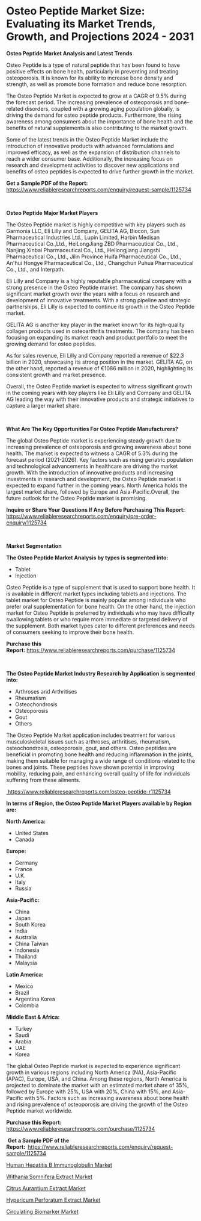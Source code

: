 <p><h1>Osteo Peptide Market Size: Evaluating its Market Trends, Growth, and Projections 2024 - 2031</h1></p><p><strong>Osteo Peptide Market Analysis and Latest Trends</strong></p>
<p><p>Osteo Peptide is a type of natural peptide that has been found to have positive effects on bone health, particularly in preventing and treating osteoporosis. It is known for its ability to increase bone density and strength, as well as promote bone formation and reduce bone resorption.</p><p>The Osteo Peptide Market is expected to grow at a CAGR of 9.5% during the forecast period. The increasing prevalence of osteoporosis and bone-related disorders, coupled with a growing aging population globally, is driving the demand for osteo peptide products. Furthermore, the rising awareness among consumers about the importance of bone health and the benefits of natural supplements is also contributing to the market growth.</p><p>Some of the latest trends in the Osteo Peptide Market include the introduction of innovative products with advanced formulations and improved efficacy, as well as the expansion of distribution channels to reach a wider consumer base. Additionally, the increasing focus on research and development activities to discover new applications and benefits of osteo peptides is expected to drive further growth in the market.</p></p>
<p><strong>Get a Sample PDF of the Report:&nbsp;</strong> <a href="https://www.reliableresearchreports.com/enquiry/request-sample/1125734">https://www.reliableresearchreports.com/enquiry/request-sample/1125734</a></p>
<p>&nbsp;</p>
<p><strong>Osteo Peptide Major Market Players</strong></p>
<p><p>The Osteo Peptide market is highly competitive with key players such as Garmonia LLC, Eli Lilly and Company, GELITA AG, Biocon, Sun Pharmaceutical Industries Ltd., Lupin Limited, Harbin Medisan Pharmaceutical Co.,Ltd., HeiLongJiang ZBD Pharmaceutical Co., Ltd., Nanjing Xinbai Pharmaceutical Co., Ltd., Heilongjiang Jiangshi Pharmaceutical Co., Ltd., Jilin Province Huifa Pharmaceutical Co., Ltd., An'hui Hongye Pharmaceutical Co., Ltd., Changchun Puhua Pharmaceutical Co., Ltd., and Interpath.</p><p>Eli Lilly and Company is a highly reputable pharmaceutical company with a strong presence in the Osteo Peptide market. The company has shown significant market growth over the years with a focus on research and development of innovative treatments. With a strong pipeline and strategic partnerships, Eli Lilly is expected to continue its growth in the Osteo Peptide market.</p><p>GELITA AG is another key player in the market known for its high-quality collagen products used in osteoarthritis treatments. The company has been focusing on expanding its market reach and product portfolio to meet the growing demand for osteo peptides.</p><p>As for sales revenue, Eli Lilly and Company reported a revenue of $22.3 billion in 2020, showcasing its strong position in the market. GELITA AG, on the other hand, reported a revenue of €1086 million in 2020, highlighting its consistent growth and market presence.</p><p>Overall, the Osteo Peptide market is expected to witness significant growth in the coming years with key players like Eli Lilly and Company and GELITA AG leading the way with their innovative products and strategic initiatives to capture a larger market share.</p></p>
<p>&nbsp;</p>
<p><strong>What Are The Key Opportunities For Osteo Peptide Manufacturers?</strong></p>
<p><p>The global Osteo Peptide market is experiencing steady growth due to increasing prevalence of osteoporosis and growing awareness about bone health. The market is expected to witness a CAGR of 5.3% during the forecast period (2021-2026). Key factors such as rising geriatric population and technological advancements in healthcare are driving the market growth. With the introduction of innovative products and increasing investments in research and development, the Osteo Peptide market is expected to expand further in the coming years. North America holds the largest market share, followed by Europe and Asia-Pacific.Overall, the future outlook for the Osteo Peptide market is promising.</p></p>
<p><strong>Inquire or Share Your Questions If Any Before Purchasing This Report:</strong> <a href="https://www.reliableresearchreports.com/enquiry/pre-order-enquiry/1125734">https://www.reliableresearchreports.com/enquiry/pre-order-enquiry/1125734</a></p>
<p>&nbsp;</p>
<p><strong>Market Segmentation</strong></p>
<p><strong>The Osteo Peptide Market Analysis by types is segmented into:</strong></p>
<p><ul><li>Tablet</li><li>Injection</li></ul></p>
<p><p>Osteo Peptide is a type of supplement that is used to support bone health. It is available in different market types including tablets and injections. The tablet market for Osteo Peptide is mainly popular among individuals who prefer oral supplementation for bone health. On the other hand, the injection market for Osteo Peptide is preferred by individuals who may have difficulty swallowing tablets or who require more immediate or targeted delivery of the supplement. Both market types cater to different preferences and needs of consumers seeking to improve their bone health.</p></p>
<p><strong>Purchase this Report:&nbsp;</strong><a href="https://www.reliableresearchreports.com/purchase/1125734">https://www.reliableresearchreports.com/purchase/1125734</a></p>
<p>&nbsp;</p>
<p><strong>The Osteo Peptide Market Industry Research by Application is segmented into:</strong></p>
<p><ul><li>Arthroses and Arthritises</li><li>Rheumatism</li><li>Osteochondrosis</li><li>Osteoporosis</li><li>Gout</li><li>Others</li></ul></p>
<p><p>The Osteo Peptide Market application includes treatment for various musculoskeletal issues such as arthroses, arthritises, rheumatism, osteochondrosis, osteoporosis, gout, and others. Osteo peptides are beneficial in promoting bone health and reducing inflammation in the joints, making them suitable for managing a wide range of conditions related to the bones and joints. These peptides have shown potential in improving mobility, reducing pain, and enhancing overall quality of life for individuals suffering from these ailments.</p></p>
<p><a href="https://www.reliableresearchreports.com/osteo-peptide-r1125734">&nbsp;https://www.reliableresearchreports.com/osteo-peptide-r1125734</a></p>
<p><strong>In terms of Region, the Osteo Peptide Market Players available by Region are:</strong></p>
<p>
    <p> <strong> North America: </strong>
        <ul>
            <li>United States</li>
            <li>Canada</li>
        </ul>
        </p> 
    <p> <strong> Europe: </strong>
        <ul>
            <li>Germany</li>
            <li>France</li>
            <li>U.K.</li>
            <li>Italy</li>
            <li>Russia</li>
        </ul>
        </p> 
    <p> <strong> Asia-Pacific: </strong>
        <ul>
            <li>China</li>
            <li>Japan</li>
            <li>South Korea</li>
            <li>India</li>
            <li>Australia</li>
            <li>China Taiwan</li>
            <li>Indonesia</li>
            <li>Thailand</li>
            <li>Malaysia</li>
        </ul>
        </p> 
    <p> <strong> Latin America: </strong>
        <ul>
            <li>Mexico</li>
            <li>Brazil</li>
            <li>Argentina Korea</li>
            <li>Colombia</li>
        </ul>
        </p> 
    <p> <strong> Middle East & Africa: </strong>
        <ul>
            <li>Turkey</li>
            <li>Saudi</li>
            <li>Arabia</li>
            <li>UAE</li>
            <li>Korea</li>
        </ul>
    </p>
    </p>
<p><p>The global Osteo Peptide market is expected to experience significant growth in various regions including North America (NA), Asia-Pacific (APAC), Europe, USA, and China. Among these regions, North America is projected to dominate the market with an estimated market share of 35%, followed by Europe with 25%, USA with 20%, China with 15%, and Asia-Pacific with 5%. Factors such as increasing awareness about bone health and rising prevalence of osteoporosis are driving the growth of the Osteo Peptide market worldwide.</p></p>
<p><strong>Purchase this Report: </strong><a href="https://www.reliableresearchreports.com/purchase/1125734">https://www.reliableresearchreports.com/purchase/1125734</a></p>
<p>&nbsp;<strong>Get a Sample PDF of the Report:&nbsp;&nbsp;</strong><a href="https://www.reliableresearchreports.com/enquiry/request-sample/1125734">https://www.reliableresearchreports.com/enquiry/request-sample/1125734</a></p>
<p><strong></strong></p>
<p><p><a href="https://github.com/ochgvvcj16/Market-Research-Report-List-1/blob/main/human-hepatitis-b-immunoglobulin-market.md">Human Hepatitis B Immunoglobulin Market</a></p><p><a href="https://github.com/mauripalmi/Market-Research-Report-List-5/blob/main/withania-somnifera-extract-market.md">Withania Somnifera Extract Market</a></p><p><a href="https://github.com/btwcqfvq34/Market-Research-Report-List-2/blob/main/citrus-aurantium-extract-market.md">Citrus Aurantium Extract Market</a></p><p><a href="https://github.com/nicoletavirag/Market-Research-Report-List-5/blob/main/hypericum-perforatum-extract-market.md">Hypericum Perforatum Extract Market</a></p><p><a href="https://github.com/JosephMorgnlvXXff/Market-Research-Report-List-1/blob/main/circulating-biomarker-market.md">Circulating Biomarker Market</a></p></p>